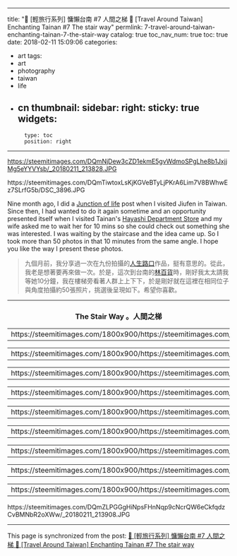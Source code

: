
---
title: "🚉  [輕旅行系列] 慵懶台南 #7 人間之梯 🚉  [Travel Around Taiwan] Enchanting Tainan #7 The stair way"
permlink: 7-travel-around-taiwan-enchanting-tainan-7-the-stair-way
catalog: true
toc_nav_num: true
toc: true
date: 2018-02-11 15:09:06
categories:
- art
tags:
- art
- photography
- taiwan
- life
- cn
thumbnail: 
sidebar:
    right:
        sticky: true
widgets:
    -
        type: toc
        position: right
---


https://steemitimages.com/DQmNjDew3cZD1ekmE5gvWdmoSPgLhe8b1JxjjMg5eYYVYsb/_20180211_213828.JPG

<div class='pull-left'>https://steemitimages.com/DQmTiwtoxLsKjKGVeBTyLjPKrA6Lim7V8BWhwEz7SLrfG5b/DSC_3896.JPG</div>

Nine month ago, I did a [Junction of life](https://steemit.com/photography/@deanliu/junction-of-life-jiufen-photo-series-011-201757t65446758z) post when I visited Jiufen in Taiwan. Since then, I had wanted to do it again sometime and an opportunity presented itself when I visited Tainan's [Hayashi Department Store](https://steemit.com/travel/@deanliu/6-travel-around-taiwan-enchanting-tainan-6-hayashi-department-store) and my wife asked me to wait her for 10 mins so she could check out something she was interested. I was waiting by the staircase and the idea came up. So I took more than 50 photos in that 10 minutes from the same angle. I hope you like the way I present these photos.

>九個月前，我分享過一次在九份拍攝的[人生路口](https://steemit.com/photography/@deanliu/junction-of-life-jiufen-photo-series-011-201757t65446758z)作品，挺有意思的。從此，我老是想著要再來做一次。於是，這次到台南的[林百貨](https://steemit.com/travel/@deanliu/6-travel-around-taiwan-enchanting-tainan-6-hayashi-department-store)時，剛好我太太請我等她10分鐘，我在樓梯旁看著人群上上下下，於是剛好就在這裡在相同位子與角度拍攝約50張照片，挑選後呈現如下。希望你喜歡。  

*****
### <center>The Stair Way 。人間之梯</center>
<table><tr>
<td>https://steemitimages.com/1800x900/https://steemitimages.com/DQmQQugUApNpMFcv3azzxrUBacCBAtPzAWub26eV3uFabQY/DSC_3901.JPG</td>
<td>https://steemitimages.com/1800x900/https://steemitimages.com/DQmZxxfVs7gkotTVaHdt3AJnx7BgGj1GS4dQjoLpnfFyRN4/DSC_3903.JPG</td>
<td>https://steemitimages.com/1800x900/https://steemitimages.com/DQmUfybbbH7N8c6VwEaSRNoN9zcTTy3NLVjdJnFY5VaLoKo/DSC_3904.JPG</td>
<td>https://steemitimages.com/1800x900/https://steemitimages.com/DQmeWht8dL11rNXFv7qcqHGLZKpcBe7Y7ECdnLXgs6h33jr/DSC_3905.JPG</td>
</tr></table>

<table><tr>
<td>https://steemitimages.com/1800x900/https://steemitimages.com/DQmcttdywGTRcBJqysmy2eraY5SoHC8vfzH6LTajKV8pE7D/DSC_3906.JPG</td>
<td>https://steemitimages.com/1800x900/https://steemitimages.com/DQmW4AHCABLFmfKUqFaYPimsMxNJS6886q73437U3T1HW2M/DSC_3907.JPG</td>
<td>https://steemitimages.com/1800x900/https://steemitimages.com/DQmS2S2z64CqvWZu5iJDCsQ5Ceh871dZTemjr5jrmjRAWhb/DSC_3909.JPG</td>
<td>https://steemitimages.com/1800x900/https://steemitimages.com/DQmaghUSscuHeRYG1MF13XvdW6uFqnhP9c2nm8m7ATh82Lq/DSC_3910.JPG</td>
</tr></table>

<table><tr>
<td>https://steemitimages.com/1800x900/https://steemitimages.com/DQmQUNkropRTsDj8Bp9Te5ZnBQQSmuHh5ENgTkKdwJNc2d5/DSC_3919.JPG</td>
<td>https://steemitimages.com/1800x900/https://steemitimages.com/DQmdhi3pmHHriGytECoqs8My15LfJTZAuVqcAgrose4FspS/DSC_3920.JPG</td>
<td>https://steemitimages.com/1800x900/https://steemitimages.com/DQmfMEEeSHqMYkdBS71ZAUXLzPCNCnrD1xsY9vxoWUrgVw8/DSC_3921.JPG</td>
<td>https://steemitimages.com/1800x900/https://steemitimages.com/DQmbyu4gagpm6RLtaKgDbJzmF2H3MUEVeJp3Kbb7ejbcCWd/DSC_3918.JPG</td>
</tr></table>

<table><tr>
<td>https://steemitimages.com/1800x900/https://steemitimages.com/DQmcnQrFZmb3y7zjSj4W4JcKBE8LE6N7QighCjQLGpSxcop/DSC_3916.JPG</td>
<td>https://steemitimages.com/1800x900/https://steemitimages.com/DQmSnAuVmhfC9zQTy3fepVi7pPPSvzmxkRM35gxHGz67BdX/DSC_3915.JPG</td>
<td>https://steemitimages.com/1800x900/https://steemitimages.com/DQmSdtL2ZN5DTx3FkqL1g5haBPvJpt9x47EEyZDSYApwgoe/DSC_3912.JPG</td>
<td>https://steemitimages.com/1800x900/https://steemitimages.com/DQmabx6wxtCk4Jxb24HvRaLDeDjMkwdXaxMWV7taikmkuen/DSC_3911.JPG</td>
</tr></table>

<table><tr>
<td>https://steemitimages.com/1800x900/https://steemitimages.com/DQmSh3ZFZkTo1TxVmSFfDT6frNin6Vs5nBCLqrGztPkYust/DSC_3914.JPG</td>
<td>https://steemitimages.com/1800x900/https://steemitimages.com/DQmPjXexi8XswprZ4xecTZ7A6mct7vtzCZ5YxQrsQbcgdPe/DSC_3899.JPG</td>
<td>https://steemitimages.com/1800x900/https://steemitimages.com/DQmQmot1mshZGZ4VM3URrq4m44t6PHuVJugri2UFUiaC21V/DSC_3898.JPG</td>
<td>https://steemitimages.com/1800x900/https://steemitimages.com/DQma4xExTm2XTqaN5mhLnAytq3Vft1Dg7Vxv5AieHEHS4Rr/DSC_3876.JPG</td>
</tr></table>

<table><tr>
<td>https://steemitimages.com/1800x900/https://steemitimages.com/DQmbkMnQcvas7oPArHwmJPaAaBa7mGtbfMwnTVoKPPRPnsv/DSC_3877.JPG</td>
<td>https://steemitimages.com/1800x900/https://steemitimages.com/DQmUBdvCR85bxmpMmh1HzhKxRK9MLaRBna9fVt2RMBNXhEB/DSC_3878.JPG</td>
<td>https://steemitimages.com/1800x900/https://steemitimages.com/DQmWz3tnL7CHoyTPcZ9tiQWJvVNeqQt1cx8idkC81wxGAh7/DSC_3879.JPG</td>
<td>https://steemitimages.com/1800x900/https://steemitimages.com/DQmNar6MsmPyUyNGZPp8buPbUo1ZFSxETqeDVVsnZMZW2Ga/DSC_3880.JPG</td>
</tr></table>

<table><tr>
<td>https://steemitimages.com/1800x900/https://steemitimages.com/DQmT9AUNfTX5NMrF5LDijMsGzLMPAxW7oiK13LBQeQnUTbj/DSC_3881.JPG</td>
<td>https://steemitimages.com/1800x900/https://steemitimages.com/DQmU13MSJQ7Xu6PJcxWQwGBXmr7Ssa2ysZS4XiaMbnRSZbA/DSC_3882.JPG</td>
<td>https://steemitimages.com/1800x900/https://steemitimages.com/DQmeYtBgDDW84SKBZYdLpms9Ppmf9ukyKN1NjKMEfGn8hqL/DSC_3883.JPG</td>
<td>https://steemitimages.com/1800x900/https://steemitimages.com/DQmai4yz4rrV84oi6JzcmnQXqKQC18i8qdc3fn815mcjiux/DSC_3884.JPG</td>
</tr></table>

<table><tr>
<td>https://steemitimages.com/1800x900/https://steemitimages.com/DQmQ83PDwcunMM4DLtw4zN3DUAFRtSZvnRkepUjBcKtUWRF/DSC_3885.JPG</td>
<td>https://steemitimages.com/1800x900/https://steemitimages.com/DQmPsyAeAZH5QgMsAP7SCGXowCbtu6xAAiPCWwDkxnoAePA/DSC_3886.JPG</td>
<td>https://steemitimages.com/1800x900/https://steemitimages.com/DQmTBTduFvAs33Zx2yyqY5U2nS8cUPTsWrjYt3ybtuc7eWP/DSC_3887.JPG</td>
<td>https://steemitimages.com/1800x900/https://steemitimages.com/DQmdXmmWSbBtXRs9t4xwEcFcJiWUw29fyoZxmYM3iHud1s9/DSC_3888.JPG</td>
</tr></table>

<table><tr>
<td>https://steemitimages.com/1800x900/https://steemitimages.com/DQmYZKcRziSaFvKQCQiEq7NAm3pVC8dMquY8S9xyQPCgi4f/DSC_3889.JPG
</td>
<td>https://steemitimages.com/1800x900/https://steemitimages.com/DQmWDboygnbvVGHHsNwGFgh4z6jpYgPvQGw9hNAyddyzgoi/DSC_3890.JPG</td>
<td>https://steemitimages.com/1800x900/https://steemitimages.com/DQmfUTSzoph2ro7bAoDC7QHpRg1NauejQmPkKrDHhdD5qYP/DSC_3891.JPG</td>
<td>https://steemitimages.com/1800x900/https://steemitimages.com/DQmW2Fe3hqwPcjCdMXXnEzGyjKZM9uTTXND8JC5P8zDRCf2/DSC_3895.JPG</td>
</tr></table>
https://steemitimages.com/DQmZLPGGgHiNpsFHnNqp9cNcrQW6eCkfqdzCvBMNbR2oXWw/_20180211_213908.JPG

- - -

This page is synchronized from the post: [🚉  [輕旅行系列] 慵懶台南 #7 人間之梯 🚉  [Travel Around Taiwan] Enchanting Tainan #7 The stair way](https://steemit.com/@deanliu/7-travel-around-taiwan-enchanting-tainan-7-the-stair-way)
